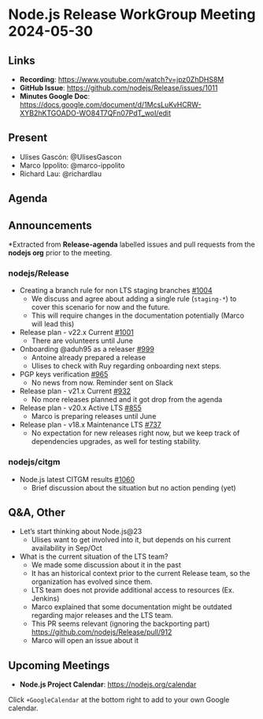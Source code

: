 # Node.js  Release WorkGroup Meeting 2024-05-30

## Links

* **Recording**: https://www.youtube.com/watch?v=jpz0ZhDHS8M
* **GitHub Issue**: https://github.com/nodejs/Release/issues/1011
* **Minutes Google Doc**: https://docs.google.com/document/d/1McsLuKvHCRW-XYB2hKTGOADO-WO84T7QFn07PdT_woI/edit

## Present

* Ulises Gascón: @UlisesGascon
* Marco Ippolito: @marco-ippolito
* Richard Lau: @richardlau


## Agenda

## Announcements

*Extracted from **Release-agenda** labelled issues and pull requests from the **nodejs org** prior to the meeting.

### nodejs/Release

* Creating a branch rule for non LTS staging branches [#1004](https://github.com/nodejs/Release/issues/1004)
  * We discuss and agree about adding a single rule (`staging-*`) to cover this scenario for now and the future.
  * This will require changes in the documentation potentially (Marco will lead this)
* Release plan - v22.x Current [#1001](https://github.com/nodejs/Release/issues/1001)
  * There are volunteers until June
* Onboarding @aduh95 as a releaser [#999](https://github.com/nodejs/Release/issues/999)
  * Antoine already prepared a release
  * Ulises to check with Ruy regarding onboarding next steps.
* PGP keys verification [#965](https://github.com/nodejs/Release/issues/965)
  * No news from now. Reminder sent on Slack
* Release plan - v21.x Current [#932](https://github.com/nodejs/Release/issues/932)
  * No more releases planned and it got drop from the agenda
* Release plan - v20.x Active LTS [#855](https://github.com/nodejs/Release/issues/855)
  * Marco is preparing releases until June
* Release plan - v18.x Maintenance LTS [#737](https://github.com/nodejs/Release/issues/737)
  * No expectation for new releases right now, but we keep track of dependencies upgrades, as well for testing stability.

### nodejs/citgm

* Node.js latest CITGM results [#1060](https://github.com/nodejs/citgm/issues/1060)
  * Brief discussion about the situation but no action pending (yet)



## Q&A, Other

* Let’s start thinking about Node.js@23
  * Ulises want to get involved into it, but depends on his current availability in Sep/Oct
* What is the current situation of the LTS team?
  * We made some discussion about it in the past
  * It has an historical context prior to the current Release team, so the organization has evolved since them.
  * LTS team does not provide additional access to resources (Ex. Jenkins)
  * Marco explained that some documentation might be outdated regarding major releases and the LTS team.
  * This PR seems relevant (ignoring the backporting part) https://github.com/nodejs/Release/pull/912
  * Marco will open an issue about it

## Upcoming Meetings

* **Node.js Project Calendar**: <https://nodejs.org/calendar>

Click `+GoogleCalendar` at the bottom right to add to your own Google calendar.

